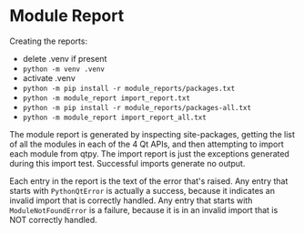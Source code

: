 # Module Report


Creating the reports:

- delete .venv if present
- `python -m venv .venv`
- activate .venv
- `python -m pip install -r module_reports/packages.txt`
- `python -m module_report import_report.txt`
- `python -m pip install -r module_reports/packages-all.txt`
- `python -m module_report import_report_all.txt`


The module report is generated by inspecting site-packages, getting the list of all the modules in each of the 4 Qt APIs, and then attempting to import each module from qtpy. The import report is just the exceptions generated during this import test. Successful imports generate no output.

Each entry in the report is the text of the error that's raised. Any entry that starts with `PythonQtError` is actually a success, because it indicates an invalid import that is correctly handled. Any entry that starts with `ModuleNotFoundError` is a failure, because it is in an invalid import that is NOT correctly handled.

